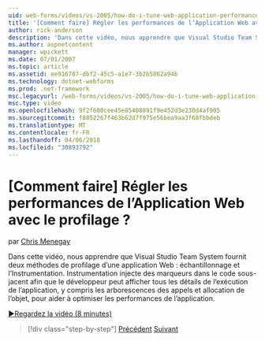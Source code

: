 ```yaml
---
uid: web-forms/videos/vs-2005/how-do-i-tune-web-application-performance-with-profiling
title: '[Comment faire] Régler les performances de l’Application Web avec le profilage ? | Microsoft Docs'
author: rick-anderson
description: 'Dans cette vidéo, nous apprendre que Visual Studio Team System fournit deux méthodes de profilage d’une application Web : échantillonnage et l’Instrumentation. Instrumentation inje...'
ms.author: aspnetcontent
manager: wpickett
ms.date: 07/01/2007
ms.topic: article
ms.assetid: ee916787-dbf2-45c5-a1e7-3b2b5862a94b
ms.technology: dotnet-webforms
ms.prod: .net-framework
msc.legacyurl: /web-forms/videos/vs-2005/how-do-i-tune-web-application-performance-with-profiling
msc.type: video
ms.openlocfilehash: 9f2f600cee45e85408891f9e452d3e230d4af905
ms.sourcegitcommit: f8852267f463b62d7f975e56bea9aa3f68fbbdeb
ms.translationtype: MT
ms.contentlocale: fr-FR
ms.lasthandoff: 04/06/2018
ms.locfileid: "30893792"
---
```

<a name="how-do-i-tune-web-application-performance-with-profiling"></a>[Comment faire] Régler les performances de l’Application Web avec le profilage ?
====================
par [Chris Menegay](https://twitter.com/CMenegay)

Dans cette vidéo, nous apprendre que Visual Studio Team System fournit deux méthodes de profilage d’une application Web : échantillonnage et l’Instrumentation. Instrumentation injecte des marqueurs dans le code sous-jacent afin que le développeur peut afficher tous les détails de l’exécution de l’application, y compris les arborescences des appels et allocation de l’objet, pour aider à optimiser les performances de l’application.

[&#9654;Regardez la vidéo (8 minutes)](https://channel9.msdn.com/Blogs/ASP-NET-Site-Videos/how-do-i-tune-web-application-performance-with-profiling)

> [!div class="step-by-step"]
> [Précédent](how-do-i-load-test-a-web-application.md)
> [Suivant](how-do-i-set-up-distributed-load-testing-for-high-volume-tests.md)
